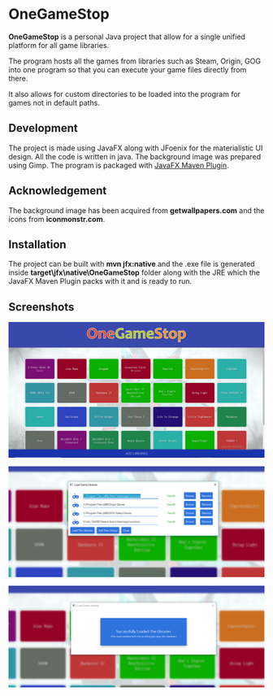 # OneGameStop

<b>OneGameStop</b> is a personal Java project that allow for a single unified platform for all game libraries.

The program hosts all the games from libraries such as Steam, Origin, GOG into one program so that you can execute your game files directly from there. 

It also allows for custom directories to be loaded into the program for games not in default paths.

<h2>Development</h2>

The project is made using JavaFX along with JFoenix for the materialistic UI design. All the code is written in java. The background image
was prepared using Gimp. The program is packaged with [JavaFX Maven Plugin](https://github.com/javafx-maven-plugin/javafx-maven-plugin).

<h2>Acknowledgement</h2>
The background image has been acquired from <b>getwallpapers.com</b> and the icons from <b>iconmonstr.com</b>.

<h2>Installation</h2>
The project can be built with <b>mvn jfx:native</b> and the .exe file is generated inside <b>target\jfx\native\OneGameStop</b> folder along with the JRE which the JavaFX Maven Plugin packs with it and is ready to run.

<h2>Screenshots</h2>

![MainWindowSS](https://github.com/gazler22/OneGameStop/blob/master/images/MainWindowSS.PNG)


![LoadDialogSS](https://github.com/gazler22/OneGameStop/blob/master/images/LoadDialogSS.PNG)


![LoadedDialogSS](https://github.com/gazler22/OneGameStop/blob/master/images/LoadedDialogSS.PNG)

